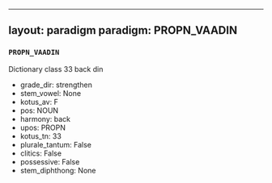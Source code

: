 
---
layout: paradigm
paradigm: PROPN_VAADIN
---
### ` PROPN_VAADIN `

Dictionary class 33 back din
* grade_dir: strengthen
* stem_vowel: None
* kotus_av: F
* pos: NOUN
* harmony: back
* upos: PROPN
* kotus_tn: 33
* plurale_tantum: False
* clitics: False
* possessive: False
* stem_diphthong: None
